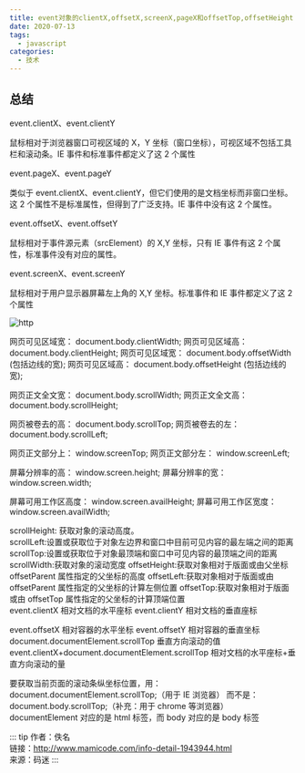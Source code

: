 ```yaml
---
title: event对象的clientX,offsetX,screenX,pageX和offsetTop,offsetHeight
date: 2020-07-13
tags:
  - javascript
categories:
  - 技术
---
```


## 总结

event.clientX、event.clientY

鼠标相对于浏览器窗口可视区域的 X，Y 坐标（窗口坐标），可视区域不包括工具栏和滚动条。IE 事件和标准事件都定义了这 2 个属性

event.pageX、event.pageY

类似于 event.clientX、event.clientY，但它们使用的是文档坐标而非窗口坐标。这 2 个属性不是标准属性，但得到了广泛支持。IE 事件中没有这 2 个属性。

event.offsetX、event.offsetY

鼠标相对于事件源元素（srcElement）的 X,Y 坐标，只有 IE 事件有这 2 个属性，标准事件没有对应的属性。

event.screenX、event.screenY

鼠标相对于用户显示器屏幕左上角的 X,Y 坐标。标准事件和 IE 事件都定义了这 2 个属性

![http](https://vkceyugu.cdn.bspapp.com/VKCEYUGU-aliyun-umybkfmeehmg0383ca/6529d600-4856-11eb-8ff1-d5dcf8779628.png)

网页可见区域宽： document.body.clientWidth;
网页可见区域高： document.body.clientHeight;
网页可见区域宽： document.body.offsetWidth (包括边线的宽);
网页可见区域高： document.body.offsetHeight (包括边线的宽);

网页正文全文宽： document.body.scrollWidth;
网页正文全文高： document.body.scrollHeight;

网页被卷去的高： document.body.scrollTop;
网页被卷去的左： document.body.scrollLeft;

网页正文部分上： window.screenTop;
网页正文部分左： window.screenLeft;

屏幕分辨率的高： window.screen.height;
屏幕分辨率的宽： window.screen.width;

屏幕可用工作区高度： window.screen.availHeight;
屏幕可用工作区宽度：window.screen.availWidth;

scrollHeight: 获取对象的滚动高度。  
scrollLeft:设置或获取位于对象左边界和窗口中目前可见内容的最左端之间的距离
scrollTop:设置或获取位于对象最顶端和窗口中可见内容的最顶端之间的距离
scrollWidth:获取对象的滚动宽度
offsetHeight:获取对象相对于版面或由父坐标 offsetParent 属性指定的父坐标的高度
offsetLeft:获取对象相对于版面或由 offsetParent 属性指定的父坐标的计算左侧位置
offsetTop:获取对象相对于版面或由 offsetTop 属性指定的父坐标的计算顶端位置  
event.clientX 相对文档的水平座标
event.clientY 相对文档的垂直座标

event.offsetX 相对容器的水平坐标
event.offsetY 相对容器的垂直坐标  
document.documentElement.scrollTop 垂直方向滚动的值
event.clientX+document.documentElement.scrollTop 相对文档的水平座标+垂直方向滚动的量

要获取当前页面的滚动条纵坐标位置，用：
document.documentElement.scrollTop;（用于 IE 浏览器）
而不是：
document.body.scrollTop;（补充：用于 chrome 等浏览器）
documentElement 对应的是 html 标签，而 body 对应的是 body 标签

::: tip
作者：佚名 <br>
链接：http://www.mamicode.com/info-detail-1943944.html <br>
来源：码迷
:::
